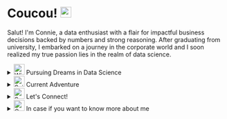 <h1> Coucou! <img src="https://raw.githubusercontent.com/Tarikul-Islam-Anik/Animated-Fluent-Emojis/master/Emojis/Hand%20gestures/Hand%20with%20Fingers%20Splayed%20Medium-Light%20Skin%20Tone.png" alt="Hand with Fingers Splayed Medium-Light Skin Tone" width="25" height="25" /> </h1>

Salut! I'm Connie, a data enthusiast with a flair for impactful business decisions backed by numbers and strong reasoning. After graduating from university, I embarked on a journey in the corporate world and I soon realized my true passion lies in the realm of data science.

<details>
<summary> <img src="https://raw.githubusercontent.com/Tarikul-Islam-Anik/Animated-Fluent-Emojis/master/Emojis/Travel%20and%20places/Wind%20Face.png" alt="Wind Face" width="25" height="25" /> Pursuing Dreams in Data Science</summary>

My goal is to leverage the power of data to make impactful decisions that not only drive sustainable business growth but also create a ripple effect of positive cycles, ultimately contributing to positive societal changes.

</details>

<details>
<summary>
<img src="https://raw.githubusercontent.com/Tarikul-Islam-Anik/Animated-Fluent-Emojis/master/Emojis/Travel%20and%20places/Sailboat.png" alt="Sailboat" width="25" height="25" /> Current Adventure
</summary>

Currently, my coding adventure is centred around mastering Python for data analysis. 

But I also have experiences in other languages which are: </br>

<img src = "https://img.shields.io/badge/Python-3776AB?style=for-the-badge&logo=python&logoColor=white"> <img src = "https://img.shields.io/badge/HTML-239120?style=for-the-badge&logo=html5&logoColor=white"> <img src = "https://img.shields.io/badge/CSS-239120?&style=for-the-badge&logo=css3&logoColor=white">

</details>


<details>
<summary>
<img src="https://raw.githubusercontent.com/Tarikul-Islam-Anik/Animated-Fluent-Emojis/master/Emojis/Travel%20and%20places/Sun%20with%20Face.png" alt="Sun with Face" width="25" height="25" /> Let's Connect! 
</summary>
<img src="https://img.shields.io/badge/Instagram-E4405F?style=for-the-badge&logo=instagram&logoColor=white"> @lipconny  
<img src="https://img.shields.io/badge/LinkedIn-0077B5?style=for-the-badge&logo=linkedin&logoColor=white"> connie-keum
<img src="https://img.shields.io/badge/Gmail-D14836?style=for-the-badge&logo=gmail&logoColor=white"> connie.keum@gmail.com
</details>

<details>
<summary>
<img src="https://raw.githubusercontent.com/Tarikul-Islam-Anik/Animated-Fluent-Emojis/master/Emojis/Travel%20and%20places/Convenience%20Store.png" alt="Convenience Store" width="25" height="25" /> In case if you want to know more about me
</summary>
<img src = "http://mazassumnida.wtf/api/generate_badge?boj=goranni2">
<img src = "https://github-readme-stats.vercel.app/api/top-langs/?username=Conni2&layout=compact">
</details>

